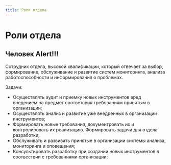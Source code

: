 ```yaml
---
title: Роли отдела
---
```


# Роли отдела #
## Человек Alert!!! ##

Сотрудник отдела, высокой квалификации, который отвечает за выбор, формирование, обслуживание и развитие систем мониторинга, анализа работоспособности и информирования о проблемах.

Задачи:

- Осуществлять аудит и приемку новых инструментов еред внедением на предмет соответсвия требованиям принятым в организации;
- Осуществлять анализ и развитие уже внедренных в организации инструментов;
- Формировать новые требования, документровать их и контролировать их реализацию. Формировать задачи для отдела разработки;
- Обслуживать и развивать принятые в организации системы анализа, мониторинга и оповещения;
- Консультировать разработку при создании новых инструментов в соотвествии с требованиями организации;
